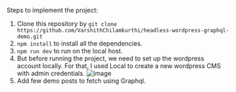 Steps to implement the project:

1. Clone this repository by
   ```git clone https://github.com/VarshithChilamkurthi/headless-wordpress-graphql-demo.git```
3. ```npm install``` to install all the dependencies.
4. ```npm run dev``` to run on the local host.
5. But before running the project, we need to set up the wordpress account locally. For that, I used Local to create a new wordpress CMS with admin credentials.
   ![image](https://github.com/VarshithChilamkurthi/headless-wordpress-graphql-demo/assets/52421766/0918473d-76f2-496c-89ee-deb55771aca6)
6. Add few demo posts to fetch using Graphql.
